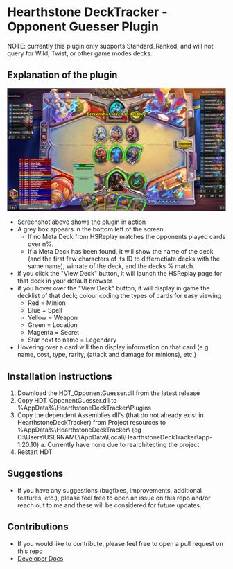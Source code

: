 # Hearthstone DeckTracker - Opponent Guesser Plugin

NOTE: currently this plugin only supports Standard_Ranked, and will not query for Wild, Twist, or other game modes decks.

## Explanation of the plugin

![InGameView](./Documents/Images/InGameView.png)

- Screenshot above shows the plugin in action
- A grey box appears in the bottom left of the screen
  - If no Meta Deck from HSReplay matches the opponents played cards over n%.
  - If a Meta Deck has been found, it will show the name of the deck (and the first few characters of its ID to differnetiate decks with the same name), winrate of the deck, and the decks % match.
- if you click the "View Deck" button, it will launch the HSReplay page for that deck in your default browser
- if you hover over the "View Deck" button, it will display in game the decklist of that deck; colour coding the types of cards for easy viewing
  - Red = Minion
  - Blue = Spell
  - Yellow = Weapon
  - Green = Location
  - Magenta = Secret
  - Star next to name = Legendary
- Hovering over a card will then display information on that card (e.g. name, cost, type, rarity, (attack and damage for minions), etc.)

## Installation instructions

1. Download the HDT_OpponentGuesser.dll from the latest release
2. Copy HDT_OpponentGuesser.dll to %AppData%\HearthstoneDeckTracker\Plugins
3. Copy the dependent Assemblies dll's (that do not already exist in HearthstoneDeckTracker) from Project resources to %AppData%\HearthstoneDeckTracker\ (eg C:\Users\USERNAME\AppData\Local\HearthstoneDeckTracker\app-1.20.10\)
   a. Currently have none due to rearchitecting the project
4. Restart HDT

## Suggestions

- If you have any suggestions (bugfixes, improvements, additional features, etc.), please feel free to open an issue on this repo and/or reach out to me and these will be considered for future updates.

## Contributions

- If you would like to contribute, please feel free to open a pull request on this repo
- [Developer Docs](./Documents/DeveloperDocs.md)
